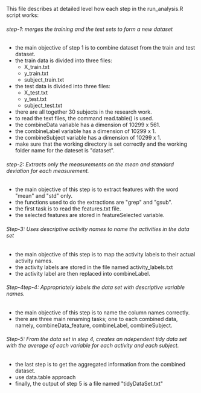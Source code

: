 This file describes at detailed level how each step in the run_analysis.R script works:

###### step-1: merges the training and the test sets to form a new dataset
- the main objective of step 1 is to combine dataset from the train and test dataset.
- the train data is divided into three files:
     - X_train.txt
     - y_train.txt
     - subject_train.txt
- the test data is divided into three files:
     - X_test.txt
     - y_test.txt
     - subject_test.txt
- there are all together 30 subjects in the research work.
- to read the text files, the command read.table() is used.
- the combineData variable has a dimension of 10299 x 561.
- the combineLabel variable has a dimension of 10299 x 1.
- the combineSubject variable has a dimension of 10299 x 1.
- make sure that the working directory is set correctly and the working folder name for the dateset is "dataset".

###### step-2: Extracts only the measurements on the mean and standard deviation for each measurement.

- the main objective of this step is to extract features with the word "mean" and "std" only.
- the functions used to do the extractions are "grep" and "gsub".
- the first task is to read the features.txt file.
- the selected features are stored in featureSelected variable.

###### Step-3: Uses descriptive activity names to name the activities in the data set

- the main objective of this step is to map the activity labels to their actual activity names.
- the activity labels are stored in the file named activity_labels.txt
- the activity label are then replaced into combineLabel.

###### Step-4tep-4: Appropriately labels the data set with descriptive variable names. 

- the main objective of this step is to name the column names correctly.
- there are three main renaming tasks; one to each combined data, namely, combineData_feature, combineLabel, combineSubject.

###### Step-5: From the data set in step 4, creates an ndependent tidy data set with the average of each variable for each activity and each subject.

- the last step is to get the aggregated information from the combined dataset.
- use data.table approach
- finally, the output of step 5 is a file named "tidyDataSet.txt"


